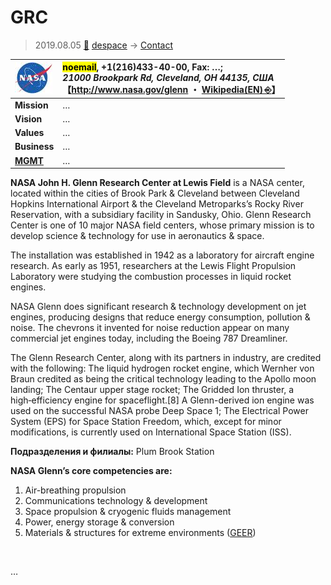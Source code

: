 # GRC
> 2019.08.05 [🚀](../index/index.md) [despace](index.md) → [Contact](contact.md)

|[![](f/con/g/grc_logo1_thumb.jpg)](f/con/g/grc_logo1.png)|<mark>noemail</mark>, +1(216)433-40-00, Fax: …;<br> *21000 Brookpark Rd, Cleveland, OH 44135, США*<br> 【<http://www.nasa.gov/glenn> ・ [Wikipedia(EN) ⎆](https://en.wikipedia.org/wiki/Glenn_Research_Center)】|
|:--|:--|
|**Mission**|…|
|**Vision**|…|
|**Values**|…|
|**Business**|…|
|**[MGMT](mgmt.md)**|…|

**NASA John H. Glenn Research Center at Lewis Field** is a NASA center, located within the cities of Brook Park & Cleveland between Cleveland Hopkins International Airport & the Cleveland Metroparks’s Rocky River Reservation, with a subsidiary facility in Sandusky, Ohio. Glenn Research Center is one of 10 major NASA field centers, whose primary mission is to develop science & technology for use in aeronautics & space.

The installation was established in 1942 as a laboratory for aircraft engine research. As early as 1951, researchers at the Lewis Flight Propulsion Laboratory were studying the combustion processes in liquid rocket engines.

NASA Glenn does significant research & technology development on jet engines, producing designs that reduce energy consumption, pollution & noise. The chevrons it invented for noise reduction appear on many commercial jet engines today, including the Boeing 787 Dreamliner.

The Glenn Research Center, along with its partners in industry, are credited with the following: The liquid hydrogen rocket engine, which Wernher von Braun credited as being the critical technology leading to the Apollo moon landing; The Centaur upper stage rocket; The Gridded Ion thruster, a high‑efficiency engine for spaceflight.[8] A Glenn-derived ion engine was used on the successful NASA probe Deep Space 1; The Electrical Power System (EPS) for Space Station Freedom, which, except for minor modifications, is currently used on International Space Station (ISS).

**Подразделения и филиалы:** Plum Brook Station

**NASA Glenn’s core competencies are:**

   1. Air-breathing propulsion
   1. Communications technology & development
   1. Space propulsion & cryogenic fluids management
   1. Power, energy storage & conversion
   1. Materials & structures for extreme environments ([GEER](geer.md))


<p style="page-break-after:always"> </p>

…
